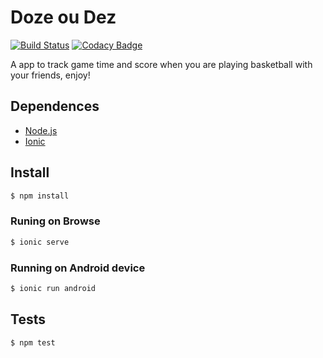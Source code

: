 Doze ou Dez
==========================

[![Build Status](https://travis-ci.org/leandrost/dozeoudez.svg?branch=master)](https://travis-ci.org/leandrost/dozeoudez)
[![Codacy Badge](https://www.codacy.com/project/badge/7d6f1d18a7e043f48a83c2e72aa60ddb)](https://www.codacy.com)

A app to track game time and score when you are playing basketball with your friends, enjoy!

## Dependences

* [Node.js](http://nodejs.org/)
* [Ionic](http://ionicframework.com/)

## Install

```bash
$ npm install
```

### Runing on Browse

```bash
$ ionic serve
```

### Running on Android device

```bash
$ ionic run android
```

## Tests

```bash
$ npm test
```

